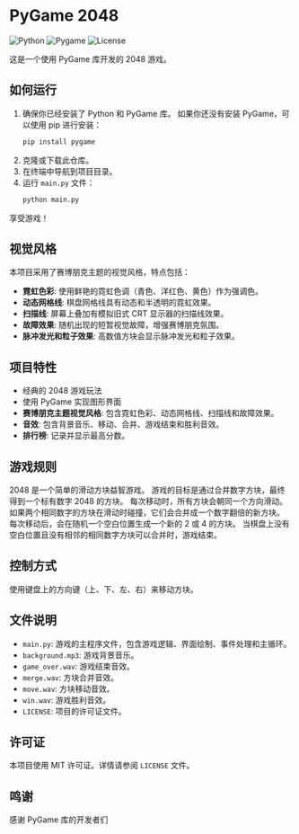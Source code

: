 # PyGame 2048

![Python](https://img.shields.io/badge/python-3.13.2-blue.svg)
![Pygame](https://img.shields.io/badge/pygame-2.1.6-red.svg)
![License](https://img.shields.io/badge/License-MIT-yellow.svg)

这是一个使用 PyGame 库开发的 2048 游戏。

## 如何运行

1. 确保你已经安装了 Python 和 PyGame 库。
   如果你还没有安装 PyGame，可以使用 pip 进行安装：
   ```bash
   pip install pygame
   ```
2. 克隆或下载此仓库。
3. 在终端中导航到项目目录。
4. 运行 `main.py` 文件：
   ```bash
   python main.py
   ```

享受游戏！

## 视觉风格

本项目采用了赛博朋克主题的视觉风格，特点包括：

- **霓虹色彩**: 使用鲜艳的霓虹色调（青色、洋红色、黄色）作为强调色。
- **动态网格线**: 棋盘网格线具有动态和半透明的霓虹效果。
- **扫描线**: 屏幕上叠加有模拟旧式 CRT 显示器的扫描线效果。
- **故障效果**: 随机出现的短暂视觉故障，增强赛博朋克氛围。
- **脉冲发光和粒子效果**: 高数值方块会显示脉冲发光和粒子效果。

## 项目特性

- 经典的 2048 游戏玩法
- 使用 PyGame 实现图形界面
- **赛博朋克主题视觉风格**: 包含霓虹色彩、动态网格线、扫描线和故障效果。
- **音效**: 包含背景音乐、移动、合并、游戏结束和胜利音效。
- **排行榜**: 记录并显示最高分数。

## 游戏规则

2048 是一个简单的滑动方块益智游戏。
游戏的目标是通过合并数字方块，最终得到一个标有数字 2048 的方块。
每次移动时，所有方块会朝同一个方向滑动。
如果两个相同数字的方块在滑动时碰撞，它们会合并成一个数字翻倍的新方块。
每次移动后，会在随机一个空白位置生成一个新的 2 或 4 的方块。
当棋盘上没有空白位置且没有相邻的相同数字方块可以合并时，游戏结束。

## 控制方式

使用键盘上的方向键（上、下、左、右）来移动方块。

## 文件说明

- `main.py`: 游戏的主程序文件，包含游戏逻辑、界面绘制、事件处理和主循环。
- `background.mp3`: 游戏背景音乐。
- `game_over.wav`: 游戏结束音效。
- `merge.wav`: 方块合并音效。
- `move.wav`: 方块移动音效。
- `win.wav`: 游戏胜利音效。
- `LICENSE`: 项目的许可证文件。

## 许可证

本项目使用 MIT 许可证。详情请参阅 `LICENSE` 文件。

## 鸣谢

感谢 PyGame 库的开发者们